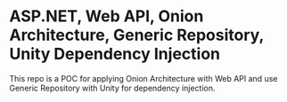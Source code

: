 # ASP.NET, Web API, Onion Architecture, Generic Repository, Unity Dependency Injection
This repo is a POC for applying Onion Architecture with Web API and use Generic Repository with Unity for dependency injection.
